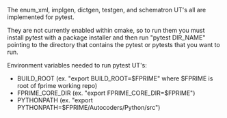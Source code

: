 The enum_xml, implgen, dictgen, testgen, and schematron UT's all are implemented for pytest.

They are not currently enabled within cmake, so to run them you must install pytest with a package installer and then run "pytest DIR_NAME" pointing to the directory that contains the pytest or pytests that you want to run.

Environment variables needed to run pytest UT's:
- BUILD_ROOT (ex. "export BUILD_ROOT=$FPRIME" where $FPRIME is root of fprime working repo)
- FPRIME_CORE_DIR (ex. "export FPRIME_CORE_DIR=$FPRIME")
- PYTHONPATH (ex. "export PYTHONPATH=$FPRIME/Autocoders/Python/src")